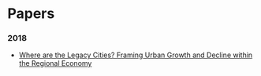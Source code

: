 # Papers

### 2018

* [Where are the Legacy Cities? Framing Urban Growth and Decline within the Regional Economy](https://andrewvanleuven.github.io/papers/legacy_regions.pdf)
